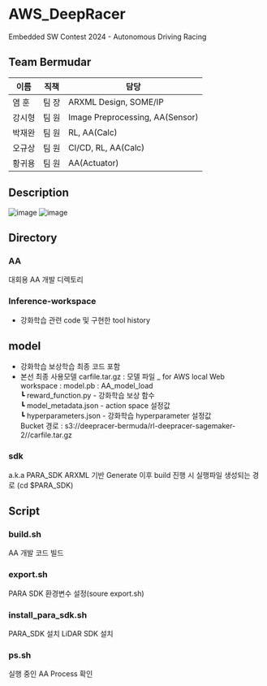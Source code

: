 # AWS_DeepRacer
Embedded SW Contest 2024 - Autonomous Driving Racing

## Team Bermudar

|이름|직책|담당|
|---|---|----------------------|
|염  훈|팀  장|ARXML Design, SOME/IP|
|강시형|팀  원|Image Preprocessing, AA(Sensor)|
|박재완|팀  원|RL, AA(Calc)|
|오규상|팀  원|CI/CD, RL, AA(Calc)|
|황귀용|팀  원|AA(Actuator)|

## Description
![image](https://github.com/user-attachments/assets/beb88edb-560d-414a-ae94-7c4a9c7cdbb4)
![image](https://github.com/user-attachments/assets/a72c8f51-1c67-4e18-9203-2622b1284f1b)

## Directory
### AA
대회용 AA 개발 디렉토리

### Inference-workspace
- 강화학습 관련 code 및 구현한 tool history

## model
- 강화학습 보상학습 최종 코드 포함
- 본선 최종 사용모델 
    carfile.tar.gz : 모델 파일 _ for AWS local Web <br/>
    workspace : model.pb : AA_model_load <br/>
          ┗ reward_function.py - 강화학습 보상 함수 <br/>
          ┗ model_metadata.json - action space 설정값 <br/>
          ┗ hyperparameters.json - 강화학습 hyperparameter 설정값 <br/>
    Bucket 경로 : s3://deepracer-bermuda/rl-deepracer-sagemaker-2//carfile.tar.gz <br/>


### sdk
a.k.a PARA_SDK
ARXML 기반 Generate 이후 build 진행 시 실행파일 생성되는 경로 (cd $PARA_SDK)

## Script
### build.sh
AA 개발 코드 빌드

### export.sh
PARA SDK 환경변수 설정(soure export.sh)

### install_para_sdk.sh
PARA_SDK 설치
LiDAR SDK 설치

### ps.sh
실행 중인 AA Process 확인
